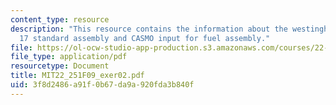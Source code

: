 ```yaml
---
content_type: resource
description: "This resource contains the information about the westinghouse 17\xD7\
  17 standard assembly and CASMO input for fuel assembly."
file: https://ol-ocw-studio-app-production.s3.amazonaws.com/courses/22-251-systems-analysis-of-the-nuclear-fuel-cycle-fall-2009/3f8d2486a91f0b67da9a920fda3b840f_MIT22_251F09_exer02.pdf
file_type: application/pdf
resourcetype: Document
title: MIT22_251F09_exer02.pdf
uid: 3f8d2486-a91f-0b67-da9a-920fda3b840f
---
```

